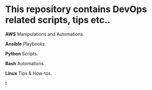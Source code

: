 This repository contains DevOps related scripts, tips etc..
==========================================

**AWS** Manipulations and Automations.

**Ansible** Playbooks.

**Python** Scripts.

**Bash** Automations

**Linux** Tips & How-tos.

t
